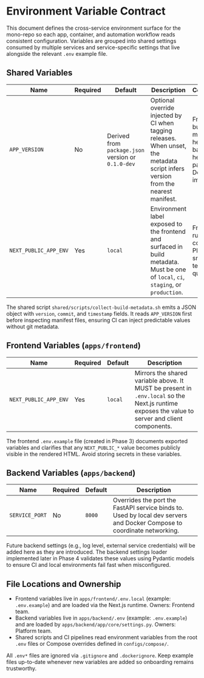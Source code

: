 # Environment Variable Contract

This document defines the cross-service environment surface for the mono-repo
so each app, container, and automation workflow reads consistent configuration.
Variables are grouped into shared settings consumed by multiple services and
service-specific settings that live alongside the relevant `.env` example file.

## Shared Variables

| Name | Required | Default | Description | Consumers |
|------|----------|---------|-------------|-----------|
| `APP_VERSION` | No | Derived from `package.json` version or `0.1.0-dev` | Optional override injected by CI when tagging releases. When unset, the metadata script infers version from the nearest manifest. | Frontend build metadata helper, backend health payload, Docker images |
| `NEXT_PUBLIC_APP_ENV` | Yes | `local` | Environment label exposed to the frontend and surfaced in build metadata. Must be one of `local`, `ci`, `staging`, or `production`. | Frontend runtime config, Playwright smoke tests, quickstart |

The shared script `shared/scripts/collect-build-metadata.sh` emits a JSON object
with `version`, `commit`, and `timestamp` fields. It reads `APP_VERSION` first
before inspecting manifest files, ensuring CI can inject predictable values
without git metadata.

## Frontend Variables (`apps/frontend`)

| Name | Required | Default | Description |
|------|----------|---------|-------------|
| `NEXT_PUBLIC_APP_ENV` | Yes | `local` | Mirrors the shared variable above. It MUST be present in `.env.local` so the Next.js runtime exposes the value to server and client components. |

The frontend `.env.example` file (created in Phase 3) documents exported
variables and clarifies that any `NEXT_PUBLIC_*` value becomes publicly visible
in the rendered HTML. Avoid storing secrets in these variables.

## Backend Variables (`apps/backend`)

| Name | Required | Default | Description |
|------|----------|---------|-------------|
| `SERVICE_PORT` | No | `8000` | Overrides the port the FastAPI service binds to. Used by local dev servers and Docker Compose to coordinate networking. |

Future backend settings (e.g., log level, external service credentials) will be
added here as they are introduced. The backend settings loader implemented later
in Phase 4 validates these values using Pydantic models to ensure CI and local
environments fail fast when misconfigured.

## File Locations and Ownership

- Frontend variables live in `apps/frontend/.env.local` (example: `.env.example`)
  and are loaded via the Next.js runtime. Owners: Frontend team.
- Backend variables live in `apps/backend/.env` (example: `.env.example`) and
  are loaded by `apps/backend/app/core/settings.py`. Owners: Platform team.
- Shared scripts and CI pipelines read environment variables from the root
  `.env` files or Compose overrides defined in `configs/compose/`.

All `.env*` files are ignored via `.gitignore` and `.dockerignore`. Keep example
files up-to-date whenever new variables are added so onboarding remains
trustworthy.
